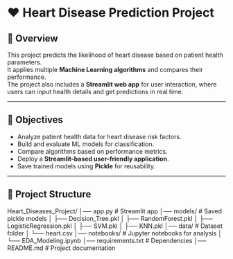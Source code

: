# ❤️ Heart Disease Prediction Project

## 📌 Overview
This project predicts the likelihood of heart disease based on patient health parameters.  
It applies multiple **Machine Learning algorithms** and compares their performance.  
The project also includes a **Streamlit web app** for user interaction, where users can input health details and get predictions in real time.

---

## 🎯 Objectives
- Analyze patient health data for heart disease risk factors.
- Build and evaluate ML models for classification.
- Compare algorithms based on performance metrics.
- Deploy a **Streamlit-based user-friendly application**.
- Save trained models using **Pickle** for reusability.

---

## 📂 Project Structure
Heart_Diseases_Project/
│── app.py # Streamlit app
│── models/ # Saved pickle models
│ ├── Decision_Tree.pkl
│ ├── RandomForest.pkl
│ ├── LogisticRegression.pkl
│ ├── SVM.pkl
│ ├── KNN.pkl
│── data/ # Dataset folder
│ └── heart.csv
│── notebooks/ # Jupyter notebooks for analysis
│ └── EDA_Modeling.ipynb
│── requirements.txt # Dependencies
│── README.md # Project documentation
